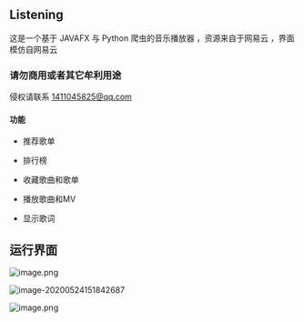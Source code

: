 ## Listening

 这是一个基于 JAVAFX 与 Python 爬虫的音乐播放器 ，资源来自于网易云 ，界面模仿自网易云 

### 请勿商用或者其它牟利用途

侵权请联系 1411045825@qq.com

#### 功能

- 推荐歌单

- 排行榜

- 收藏歌曲和歌单

- 播放歌曲和MV

- 显示歌词

  

## 运行界面 

![image.png](https://i.loli.net/2020/05/24/48uNHhf3CcXVQwY.png)

![image-20200524151842687](C:\Users\ASUS\AppData\Roaming\Typora\typora-user-images\image-20200524151842687.png)

![image.png](https://i.loli.net/2020/05/24/jIgysw43OpMkdKx.png)


